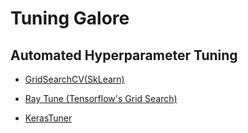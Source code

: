 # Tuning Galore

## Automated Hyperparameter Tuning
- [GridSearchCV(SkLearn)](https://stackoverflow.com/questions/44802939/hyperparameter-tuning-of-tensorflow-model)

- [Ray Tune (Tensorflow's Grid Search)](https://docs.ray.io/en/latest/tune/index.html)

- [KerasTuner](https://keras-team.github.io/keras-tuner/)
